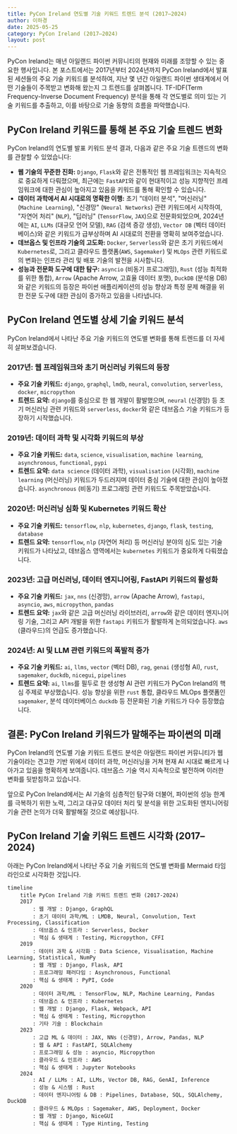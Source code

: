 ```yaml
---
title: PyCon Ireland 연도별 기술 키워드 트렌드 분석 (2017–2024)
author: 이하경
date: 2025-05-25
category: PyCon Ireland (2017–2024)
layout: post
---
```


PyCon Ireland는 매년 아일랜드 파이썬 커뮤니티의 현재와 미래를 조망할 수 있는 중요한 행사입니다. 본 포스트에서는 2017년부터 2024년까지 PyCon Ireland에서 발표된 세션들의 주요 기술 키워드를 분석하여, 지난 몇 년간 아일랜드 파이썬 생태계에서 어떤 기술들이 주목받고 변화해 왔는지 그 트렌드를 살펴봅니다. TF-IDF(Term Frequency-Inverse Document Frequency) 분석을 통해 각 연도별로 의미 있는 기술 키워드를 추출하고, 이를 바탕으로 기술 동향의 흐름을 파악했습니다.

## PyCon Ireland 키워드를 통해 본 주요 기술 트렌드 변화

PyCon Ireland의 연도별 발표 키워드 분석 결과, 다음과 같은 주요 기술 트렌드의 변화를 관찰할 수 있었습니다:

*   **웹 기술의 꾸준한 진화:** `Django`, `Flask`와 같은 전통적인 웹 프레임워크는 지속적으로 중요하게 다뤄졌으며, 최근에는 `FastAPI`와 같이 현대적이고 성능 지향적인 프레임워크에 대한 관심이 높아지고 있음을 키워드를 통해 확인할 수 있습니다.
*   **데이터 과학에서 AI 시대로의 명확한 이행:** 초기 "데이터 분석", "머신러닝" (`Machine Learning`), "신경망" (`Neural Networks`) 관련 키워드에서 시작하여, "자연어 처리" (`NLP`), "딥러닝" (`TensorFlow`, `JAX`)으로 전문화되었으며, 2024년에는 `AI`, `LLMs` (대규모 언어 모델), `RAG` (검색 증강 생성), `Vector DB` (벡터 데이터베이스)와 같은 키워드가 급부상하며 AI 시대로의 전환을 명확히 보여주었습니다.
*   **데브옵스 및 인프라 기술의 고도화:** `Docker`, `Serverless`와 같은 초기 키워드에서 `Kubernetes`로, 그리고 클라우드 플랫폼(`AWS`, `Sagemaker`) 및 `MLOps` 관련 키워드로의 변화는 인프라 관리 및 배포 기술의 발전을 시사합니다.
*   **성능과 전문화 도구에 대한 탐구:** `asyncio` (비동기 프로그래밍), `Rust` (성능 최적화를 위한 통합), `Arrow` (Apache Arrow, 고효율 데이터 포맷), `DuckDB` (분석용 DB)와 같은 키워드의 등장은 파이썬 애플리케이션의 성능 향상과 특정 문제 해결을 위한 전문 도구에 대한 관심이 증가하고 있음을 나타냅니다.

## PyCon Ireland 연도별 상세 기술 키워드 분석

PyCon Ireland에서 나타난 주요 기술 키워드의 연도별 변화를 통해 트렌드를 더 자세히 살펴보겠습니다.

### 2017년: 웹 프레임워크와 초기 머신러닝 키워드의 등장

*   **주요 기술 키워드:** `django`, `graphql`, `lmdb`, `neural`, `convolution`, `serverless`, `docker`, `micropython`
*   **트렌드 요약:** `django`를 중심으로 한 웹 개발이 활발했으며, `neural` (신경망) 등 초기 머신러닝 관련 키워드와 `serverless`, `docker`와 같은 데브옵스 기술 키워드가 등장하기 시작했습니다.

### 2019년: 데이터 과학 및 시각화 키워드의 부상

*   **주요 기술 키워드:** `data`, `science`, `visualisation`, `machine learning`, `asynchronous`, `functional`, `pypi`
*   **트렌드 요약:** `data science` (데이터 과학), `visualisation` (시각화), `machine learning` (머신러닝) 키워드가 두드러지며 데이터 중심 기술에 대한 관심이 높아졌습니다. `asynchronous` (비동기) 프로그래밍 관련 키워드도 주목받았습니다.

### 2020년: 머신러닝 심화 및 Kubernetes 키워드 확산

*   **주요 기술 키워드:** `tensorflow`, `nlp`, `kubernetes`, `django`, `flask`, `testing`, `database`
*   **트렌드 요약:** `tensorflow`, `nlp` (자연어 처리) 등 머신러닝 분야의 심도 있는 기술 키워드가 나타났고, 데브옵스 영역에서는 `kubernetes` 키워드가 중요하게 다뤄졌습니다.

### 2023년: 고급 머신러닝, 데이터 엔지니어링, FastAPI 키워드의 활성화

*   **주요 기술 키워드:** `jax`, `nns` (신경망), `arrow` (Apache Arrow), `fastapi`, `asyncio`, `aws`, `micropython`, `pandas`
*   **트렌드 요약:** `jax`와 같은 고급 머신러닝 라이브러리, `arrow`와 같은 데이터 엔지니어링 기술, 그리고 API 개발을 위한 `fastapi` 키워드가 활발하게 논의되었습니다. `aws` (클라우드)의 언급도 증가했습니다.

### 2024년: AI 및 LLM 관련 키워드의 폭발적 증가

*   **주요 기술 키워드:** `ai`, `llms`, `vector` (벡터 DB), `rag`, `genai` (생성형 AI), `rust`, `sagemaker`, `duckdb`, `nicegui`, `pipelines`
*   **트렌드 요약:** `ai`, `llms`를 필두로 한 생성형 AI 관련 키워드가 PyCon Ireland의 핵심 주제로 부상했습니다. 성능 향상을 위한 `rust` 통합, 클라우드 MLOps 플랫폼인 `sagemaker`, 분석 데이터베이스 `duckdb` 등 전문화된 기술 키워드가 다수 등장했습니다.

## 결론: PyCon Ireland 키워드가 말해주는 파이썬의 미래

PyCon Ireland의 연도별 기술 키워드 트렌드 분석은 아일랜드 파이썬 커뮤니티가 웹 기술이라는 견고한 기반 위에서 데이터 과학, 머신러닝을 거쳐 현재 AI 시대로 빠르게 나아가고 있음을 명확하게 보여줍니다. 데브옵스 기술 역시 지속적으로 발전하며 이러한 변화를 뒷받침하고 있습니다.

앞으로 PyCon Ireland에서는 AI 기술의 심층적인 탐구와 더불어, 파이썬의 성능 한계를 극복하기 위한 노력, 그리고 대규모 데이터 처리 및 분석을 위한 고도화된 엔지니어링 기술 관련 논의가 더욱 활발해질 것으로 예상됩니다.


## PyCon Ireland 기술 키워드 트렌드 시각화 (2017–2024)

아래는 PyCon Ireland에서 나타난 주요 기술 키워드의 연도별 변화를 Mermaid 타임라인으로 시각화한 것입니다.

```mermaid
timeline
    title PyCon Ireland 기술 키워드 트렌드 변화 (2017-2024)
    2017
        : 웹 개발 : Django, GraphQL
        : 초기 데이터 과학/ML : LMDB, Neural, Convolution, Text Processing, Classification
        : 데브옵스 & 인프라 : Serverless, Docker
        : 핵심 & 생태계 : Testing, Micropython, CFFI
    2019
        : 데이터 과학 & 시각화 : Data Science, Visualisation, Machine Learning, Statistical, NumPy
        : 웹 개발 : Django, Flask, API
        : 프로그래밍 패러다임 : Asynchronous, Functional
        : 핵심 & 생태계 : PyPI, Code
    2020
        : 데이터 과학/ML : TensorFlow, NLP, Machine Learning, Pandas
        : 데브옵스 & 인프라 : Kubernetes
        : 웹 개발 : Django, Flask, Webpack, API
        : 핵심 & 생태계 : Testing, Micropython
        : 기타 기술 : Blockchain
    2023
        : 고급 ML & 데이터 : JAX, NNs (신경망), Arrow, Pandas, NLP
        : 웹 & API : FastAPI, SQLAlchemy
        : 프로그래밍 & 성능 : asyncio, Micropython
        : 클라우드 & 인프라 : AWS
        : 핵심 & 생태계 : Jupyter Notebooks
    2024
        : AI / LLMs : AI, LLMs, Vector DB, RAG, GenAI, Inference
        : 성능 & 시스템 : Rust
        : 데이터 엔지니어링 & DB : Pipelines, Database, SQL, SQLAlchemy, DuckDB
        : 클라우드 & MLOps : Sagemaker, AWS, Deployment, Docker
        : 웹 개발 : Django, NiceGUI
        : 핵심 & 생태계 : Type Hinting, Testing
